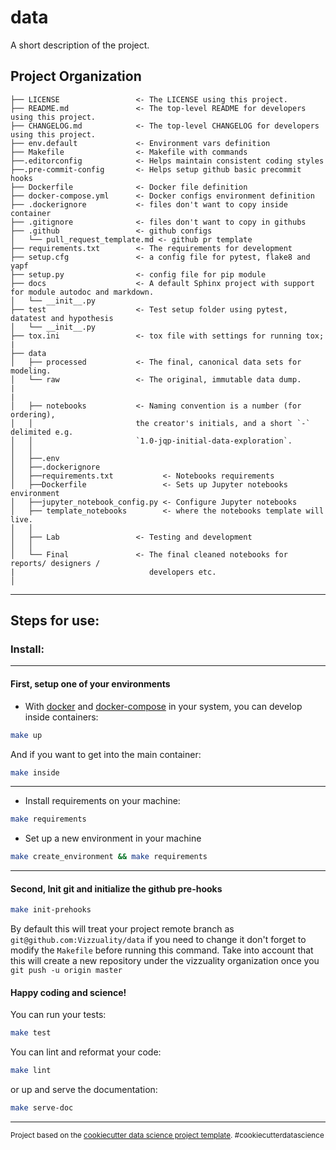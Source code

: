 data
==============================

A short description of the project.

Project Organization
------------

    ├── LICENSE                 <- The LICENSE using this project.
    ├── README.md               <- The top-level README for developers using this project.
    ├── CHANGELOG.md            <- The top-level CHANGELOG for developers using this project.
    ├── env.default  			<- Environment vars definition
    ├── Makefile           		<- Makefile with commands
    ├──.editorconfig			<- Helps maintain consistent coding styles
    ├──.pre-commit-config		<- Helps setup github basic precommit hooks
    ├── Dockerfile         		<- Docker file definition
    ├── docker-compose.yml  	<- Docker configs environment definition
    ├── .dockerignore  			<- files don't want to copy inside container
    ├── .gitignore  			<- files don't want to copy in githubs
    ├── .github  				<- github configs
    │   └── pull_request_template.md <- github pr template
    ├── requirements.txt       	<- The requirements for development
    ├── setup.cfg   			<- a config file for pytest, flake8 and yapf
    ├── setup.py   				<- config file for pip module
    ├── docs 					<- A default Sphinx project with support for module autodoc and markdown.
    │   └── __init__.py
    ├── test                	<- Test setup folder using pytest, datatest and hypothesis
    │   └── __init__.py
    ├── tox.ini            	    <- tox file with settings for running tox;
    |
    ├── data
    │   ├── processed           <- The final, canonical data sets for modeling.
    │   └── raw                 <- The original, immutable data dump.
    |
    |
    │   ├── notebooks           <- Naming convention is a number (for ordering),
    │   │                       the creator's initials, and a short `-` delimited e.g.
    │   │                       `1.0-jqp-initial-data-exploration`.
    │   │
    │   ├──.env
    │   ├──.dockerignore
    │   ├──requirements.txt           <- Notebooks requirements
    │   ├──Dockerfile                 <- Sets up Jupyter notebooks environment
    │   ├──jupyter_notebook_config.py <- Configure Jupyter notebooks
    │   ├── template_notebooks        <- where the notebooks template will live.
    │   │
    │   ├── Lab                 <- Testing and development
    │   │
    │   └── Final               <- The final cleaned notebooks for reports/ designers /
    |				               developers etc.
    │

--------

## Steps for use:

### Install:
------------
#### First, setup one of your environments

- With [docker]() and [docker-compose]() in your system, you can develop inside containers:
``` bash
make up
```
And if you want to get into the main container:
``` bash
make inside
```
------------
- Install requirements on your machine:
``` bash
make requirements
```
- Set up a new environment in your machine
``` bash
make create_environment && make requirements
```
------------
#### Second, Init git and initialize the github pre-hooks
``` bash
make init-prehooks
```
By default this will treat your project remote branch as `git@github.com:Vizzuality/data` if you need to change it don't forget to modify the `Makefile` before running this command. Take into account that this will create a new repository under the vizzuality organization once you `git push -u origin master`

#### Happy coding and science!

You can run your tests:
``` bash
make test
```

You can lint and reformat your code:
``` bash
make lint
```
or up and serve the documentation:
``` bash
make serve-doc
```

--------
<p><small>Project based on the <a target="_blank" href="https://drivendata.github.io/cookiecutter-data-science/">cookiecutter data science project template</a>. #cookiecutterdatascience</small></p>
